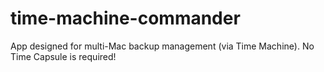 # time-machine-commander
App designed for multi-Mac backup management (via Time Machine).  No Time Capsule is required!
